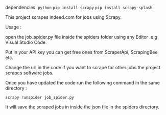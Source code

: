 

dependencies:
`python`
`pip install scrapy`
`pip install scrapy-splash`


This project scrapes indeed.com for jobs using Scrapy.


Usage :


open the job_spider.py file inside the spiders folder using any Editor .e.g Visual Studio Code.


Put in your API key you can get free ones from ScraperApi, ScrapingBee etc.


Change the url in the code if you want to scrape for other jobs the project scrapes software jobs.


Once you have updated the code run the following command in the same directory :


`scrapy runspider job_spider.py`


It will save the scraped jobs in inside the json file in the spiders directory.
